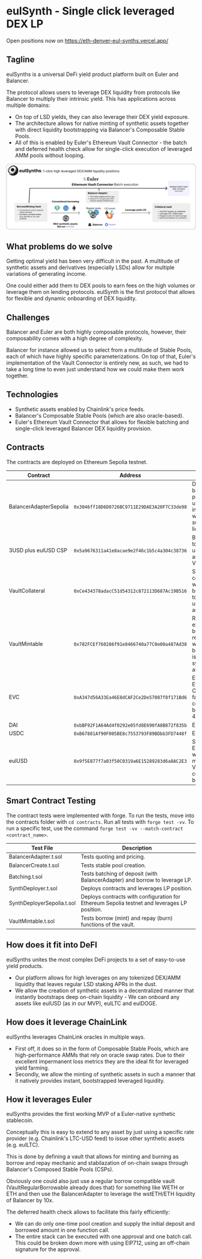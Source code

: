 # eulSynth - Single click leveraged DEX LP

Open positions now on https://eth-denver-eul-synths.vercel.app/

## Tagline

eulSynths is a universal DeFi yield product platform built on Euler and Balancer.

The protocol allows users to leverage DEX liquidity from protocols like Balancer to multiply their intrinsic yield. This has applications across multiple domains:
- On top of LSD yields, they can also leverage their DEX yield exposure.
- The architecture allows for native minting of synthetic assets together with direct liquidity bootstrapping via Balancer's Composable Stable Pools.
- All of this is enabled by Euler's Ethereum Vault Connector - the batch and deferred health check allow for single-click execution of leveraged AMM pools without looping.

![Single click Leverage AMM Pools](./assets/eulSynths.png)

## What problems do we solve

Getting optimal yield has been very difficult in the past. A multitude of synthetic assets and derivatives (especially LSDs) allow for multiple variations of generating income.

One could either add them to DEX pools to earn fees on the high volumes or leverage them on lending protocols.
eulSynth is the first protocol that allows for flexible and dynamic onboarding of DEX liquidity.

## Challenges

Balancer and Euler are both highly composable protocols, however, their composability comes with a high degree of complexity.

Balancer for instance allowed us to select from a multitude of Stable Pools, each of which have highly specific parameterizations. On top of that, Euler's implementation of the Vault Connector is entirely new, as such, we had to take a long time to even just understand how we could make them work together.

## Technologies 

- Synthetic assets enabled by Chainlink's price feeds.
- Balancer's Composable Stable Pools (which are also oracle-based).
- Euler's Ethereum Vault Connector that allows for flexible batching and single-click leveraged Balancer DEX liquidity provision.

## Contracts
The contracts are deployed on Ethereum Sepolia testnet.

| Contract    | Address | Description |
| -------- | ------- | ------- |
| BalancerAdapterSepolia  | `0x3046ff18D6D0726BC9711E29DAE3A20F7C33de98` | Deploys balancer stable pool and is used for interactions with balancer, such as adding liquidity. |
| 3USD plus eulUSD CSP| `0x5a9676311a41e8acae9e2f46c1b5c4a304c38736`| Balancer pool token, used as underlying asset in the VaultCollateral. |
| VaultCollateral | `0xCe434378adacC51d54312c872113D687Ac19B516`     | Simple collateral vault which uses the balancer pool token as underlying asset. |
| VaultMintable    | `0x782FCEf760286f91e8466740a77C0e00a487Ad38`    | Replaces existing borrow and repay logic with mint and burn to enable issurance of synthetic assets. |
| EVC   | `0xA347d56A33Ea46E8dCAF2Ce2De57087f8f171Bd6`    |  Euler's Ethereum Vault Connector facilitates communication between ERC-4626 vaults. |
| DAI    | `0xbBF92F1A64Ad4f0292e05fd8E690fA8B872f835b`    | ERC20 Token |
| USDC    | `0xB67881Af90F005BE8c7553793F89BDbb3FD7448f`    | ERC20 Token |
| eulUSD    | `0x9f5E877f7a03f50C0319a6E15289283d6a8AC2E3`    | Synthetic ERC20 Token which is minted by the VaultMintable contract on borrow. |

## Smart Contract Testing
The contract tests were implemented with forge. To run the tests, move into the contracts folder with `cd contracts`. Run all tests with `forge test -vv`. To run a specific test, use the command `forge test -vv --match-contract <contract_name>`.

| Test File    | Description |
| -------- | ------- |
| BalancerAdapter.t.sol | Tests quoting and pricing.  |
| BalancerCreate.t.sol | Tests stable pool creation. |
| Batching.t.sol | Tests batching of deposit (with BalancerAdapter) and borrow to leverage LP. |
| SynthDeployer.t.sol   | Deploys contracts and leverages LP position. |
| SynthDeployerSepolia.t.sol   |  Deploys contracts with configuration for Ethereum Sepolia testnet and leverages LP position. |
| VaultMintable.t.sol | Tests borrow (mint) and repay (burn) functions of the vault. |


## How does it fit into DeFI

eulSynths unites the most complex DeFi projects to a set of easy-to-use yield products. 
- Our platform allows for high leverages on any tokenized DEX/AMM liquidity that leaves regular LSD staking APRs in the dust.
- We allow the creation of synthetic assets in a decentralized manner that instantly bootstraps deep on-chain liquidity - We can onboard any assets like eulUSD (as in our MVP), eulLTC and eulDOGE.

## How does it leverage ChainLink

eulSynths leverages ChainLink oracles in multiple ways.
- First off, it does so in the form of Composable Stable Pools, which are high-performance AMMs that rely on oracle swap rates. Due to their excellent impermanent loss metrics they are the ideal fit for leveraged yield farming.
- Secondly, we allow the minting of synthetic assets in such a manner that it natively provides instant, bootstrapped leveraged liquidity.

## How it leverages Euler

eulSynths provides the first working MVP of a Euler-native synthetic stablecoin. 

Conceptually this is easy to extend to any asset by just using a specific rate provider (e.g. Chainlink's LTC-USD feed) to issue other synthetic assets (e.g. eulLTC).

This is done by defining a vault that allows for minting and burning as borrow and repay mechanic and stabilazation of on-chain swaps through Balancer's Composed Stable Pools (CSPs).

Obviously one could also just use a regular borrow compatible vault (VaultRegularBorrowable already does that) for something like WETH or ETH and then use the BalancerAdapter to leverage the wstETH/ETH liquidity of Balancer by 10x.

The deferred health check allows to facilitate this fairly efficiently:
- We can do only one-time pool creation and supply the initial deposit and borrowed amount in one function call.
- The entire stack can be executed with one approval and one batch call. This could be broken down more with using EIP712, using an off-chain signature for the approval.
